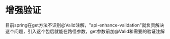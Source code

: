 # 增强验证

目前spring在get方法不识别@Valid注解，"api-enhance-validation"就负责解决这个问题，引入这个包后就能在路径参数，get参数前加@Valid和需要的验证注解